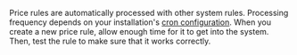 
Price rules are automatically processed with other system rules. Processing frequency depends on your installation's [cron configuration](https://devdocs.magento.com/guides/v2.3/config-guide/cli/config-cli-subcommands-cron.html). When you create a new price rule, allow enough time for it to get into the system. Then, test the rule to make sure that it works correctly.
